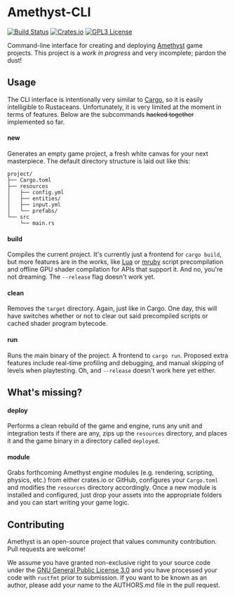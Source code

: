 # Amethyst-CLI

[![Build Status][s1]][tc] [![Crates.io][s2]][ci] [![GPL3 License][s3]][gl]

[s1]: https://api.travis-ci.org/ebkalderon/amethyst_cli.svg
[s2]: https://img.shields.io/badge/crates.io-0.1.2-orange.svg
[s3]: https://img.shields.io/badge/license-GPL%20v3-blue.svg

[tc]: https://travis-ci.org/ebkalderon/amethyst_cli/
[ci]: https://crates.io/crates/amethyst_cli/
[gl]: https://github.com/ebkalderon/amethyst_cli/blob/master/COPYING

Command-line interface for creating and deploying [Amethyst][am] game projects.
This project is a *work in progress* and very incomplete; pardon the dust!

[am]: https://github.com/ebkalderon/amethyst

## Usage

The CLI interface is intentionally very similar to [Cargo][ca], so it is easily
intelligible to Rustaceans. Unfortunately, it is very limited at the moment in
terms of features. Below are the subcommands ~~hacked together~~ implemented so
far.

[ca]: https://github.com/rust-lang/cargo

#### new

Generates an empty game project, a fresh white canvas for your next masterpiece.
The default directory structure is laid out like this:

```
project/
├── Cargo.toml
├── resources
│   ├── config.yml
│   ├── entities/
│   ├── input.yml
│   └── prefabs/
└── src
    └── main.rs
```

#### build

Compiles the current project. It's currently just a frontend for `cargo build`,
but more features are in the works, like [Lua][lu] or [mruby][mr] script
precompilation and offline GPU shader compilation for APIs that support it.
And no, you're not dreaming. The `--release` flag doesn't work yet.

[lu]: http://www.lua.org/
[mr]: http://mruby.org/

#### clean

Removes the `target` directory. Again, just like in Cargo. One day, this will
have switches whether or not to clear out said precompiled scripts or cached
shader program bytecode.

#### run

Runs the main binary of the project. A frontend to `cargo run`. Proposed extra
features include real-time profiling and debugging, and manual skipping of
levels when playtesting. Oh, and `--release` doesn't work here yet either.

## What's missing?

#### deploy

Performs a clean rebuild of the game and engine, runs any unit and integration
tests if there are any, zips up the `resources` directory, and places it and
the game binary in a directory called `deployed`.

#### module

Grabs forthcoming Amethyst engine modules (e.g. rendering, scripting, physics,
etc.) from either crates.io or GitHub, configures your `Cargo.toml` and
modifies the `resources` directory accordingly. Once a new module is installed
and configured, just drop your assets into the appropriate folders and you can
start writing your game logic.

## Contributing

Amethyst is an open-source project that values community contribution. Pull
requests are welcome!

We assume you have granted non-exclusive right to your source code under the
[GNU General Public License 3.0][gl] and you have processed your code with `rustfmt` prior to
submission. If you want to be known as an author, please add your name to the
AUTHORS.md file in the pull request.
